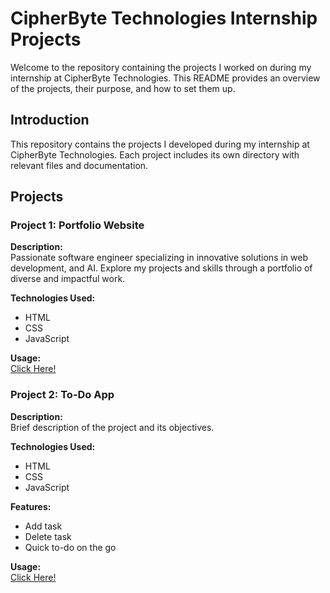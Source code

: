 # CipherByte Technologies Internship Projects

Welcome to the repository containing the projects I worked on during my internship at CipherByte Technologies. This README provides an overview of the projects, their purpose, and how to set them up.

## Introduction

This repository contains the projects I developed during my internship at CipherByte Technologies. Each project includes its own directory with relevant files and documentation.

## Projects

### Project 1: Portfolio Website

**Description:**  
Passionate software engineer specializing in innovative solutions in web development, and AI. Explore my projects and skills through a portfolio of diverse and impactful work.

**Technologies Used:**  
- HTML
- CSS
- JavaScript


**Usage:**  
<a href="#">Click Here!</a>

### Project 2: To-Do App

**Description:**  
Brief description of the project and its objectives.

**Technologies Used:**  
- HTML
- CSS
- JavaScript

**Features:**  
- Add task
- Delete task
- Quick to-do on the go 

**Usage:**  
<a href= "#">Click Here!</a>
